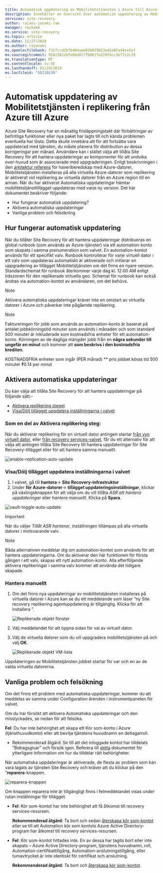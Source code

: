 ```yaml
---
title: Automatisk uppdatering av Mobilitetstjänsten i Azure till Azure-katastrofåterställning | Microsoft Docs
description: Innehåller en översikt över automatisk uppdatering av Mobilitetstjänsten, vid replikering av virtuella Azure-datorer med Azure Site Recovery.
services: site-recovery
author: rajani-janaki-ram
manager: rochakm
ms.service: site-recovery
ms.topic: article
ms.date: 11/27/2018
ms.author: rajanaki
ms.openlocfilehash: f31fccd2bf6d0daae03b025b53a41a0fad4ce2ef
ms.sourcegitcommit: 95822822bfe8da01ffb061fe229fbcc3ef7c2c19
ms.translationtype: MT
ms.contentlocale: sv-SE
ms.lasthandoff: 01/29/2019
ms.locfileid: "55210139"
---
```

# <a name="automatic-update-of-the-mobility-service-in-azure-to-azure-replication"></a>Automatisk uppdatering av Mobilitetstjänsten i replikering från Azure till Azure

Azure Site Recovery har en månatlig frisläppningstakt där förbättringar av befintliga funktioner eller nya paket har lagts till och kända problemen eventuella har lösts. Detta skulle innebära att för att fortsätta vara uppdaterad med tjänsten, du måste planera för distribution av dessa korrigeringar per månad. Användare kan i stället välja att tillåta Site Recovery för att hantera uppdateringar av komponenter för att undvika over-huvud som är associerade med uppgraderingen. Enligt beskrivningen i den [arkitektur referens](azure-to-azure-architecture.md) för haveriberedskap med Azure-datorer, Mobilitetstjänsten installeras på alla virtuella Azure-datorer som replikering är aktiverat vid replikering av virtuella datorer från en Azure region till en annan. När du har aktiverat Automatiska uppdateringar hämtar mobilitetstjänsttillägget uppdateras med varje ny version. Det här dokumentet beskriver följande:

- Hur fungerar automatisk uppdatering?
- Aktivera automatiska uppdateringar
- Vanliga problem och felsökning
 
## <a name="how-does-automatic-update-work"></a>Hur fungerar automatisk uppdatering

När du tillåter Site Recovery för att hantera uppdateringar distribueras en global runbook (som används av Azure-tjänster) via ett automation-konto som skapats i samma prenumeration som valvet. En automation-kontot används för ett specifikt valv. Runbook kontrollerar för varje virtuell dator i ett valv som uppdateras automatiskt är aktiverade och initierar en uppgradering av tillägget Mobilitetstjänsten om det finns en nyare version. Standardschemat för runbook återkommer varje dag kl. 12:00 AM enligt tidszonen för den replikerade virtuella geo. Schemat för runbook kan också ändras via automation-kontot av användaren, om det behövs. 

> [!NOTE]
> Aktivera automatiska uppdateringar kräver inte en omstart av virtuella datorer i Azure och påverkar inte pågående replikering.

> [!NOTE]
> Faktureringen för jobb som används av automation-konto är baserat på antalet jobbkörningstid minuter som används i månaden och som standard 500 minuter är inkluderade som kostnadsfria enheter för ett automation-konto. Körningen av de dagliga mängder jobb från en **några sekunder till ungefär en minut** och kommer att **som beskrivs i den kostnadsfria krediten**.

KOSTNADSFRIA enheter som ingår (PER månad) ** pris jobbet köras tid 500 minuter ₹0.14 per minut

## <a name="enable-automatic-updates"></a>Aktivera automatiska uppdateringar

Du kan välja att tillåta Site Recovery för att hantera uppdateringar på följande sätt:-

- [Aktivera replikering steget](#as-part-of-the-enable-replication-step)
- [Visa/Dölj tillägget uppdatera inställningarna i valvet](#toggle-the-extension-update-settings-inside-the-vault)

### <a name="as-part-of-the-enable-replication-step"></a>Som en del av Aktivera replikering steg:

När du aktiverar replikering för en virtuell dator antingen startar [från vyn virtuell dator](azure-to-azure-quickstart.md), eller [från recovery services-valvet](azure-to-azure-how-to-enable-replication.md), får du ett alternativ för att välja att antingen tillåta Site Recovery till hantera uppdateringar för Site Recovery-tillägget eller för att hantera samma manuellt.

![enable-replication-auto-update](./media/azure-to-azure-autoupdate/enable-rep.png)

### <a name="toggle-the-extension-update-settings-inside-the-vault"></a>Visa/Dölj tillägget uppdatera inställningarna i valvet

1. I valvet, gå till **hantera**-> **Site Recovery-infrastruktur**
2. Under **för Azure-datorer**-> **tillägget uppdateringsinställningar**, klickar på växlingsknappen för att välja om du vill tillåta *ASR att hantera uppdateringar* eller *hantera manuellt*. Klicka på **Spara**.

![vault-toggle-auto-update](./media/azure-to-azure-autoupdate/vault-toggle.png)

> [!Important] 
> När du väljer *Tillåt ASR hanterar*, inställningen tillämpas på alla virtuella datorer i motsvarande valv.


> [!Note] 
> Båda alternativen meddelar dig om automation-kontot som används för att hantera uppdateringarna. Om du aktiverar den här funktionen för första gången i ett valv, skapas ett nytt automation-konto. Alla efterföljande aktivera replikeringar i samma valv kommer att använda det tidigare skapade.

### <a name="manage-manually"></a>Hantera manuellt

1. Om det finns nya uppdateringar av mobilitetstjänsten installeras på virtuella datorer i Azure kan se du ett meddelande som läser ”ny Site recovery replikering agentuppdatering är tillgänglig. Klicka för att installera ”.

     ![Replikerade objekt fönster](./media/vmware-azure-install-mobility-service/replicated-item-notif.png)
3. Välj meddelandet för att öppna sidan för val av virtuell dator.
4. Välj de virtuella datorer som du vill uppgradera mobilitetstjänsten på och välj **OK**.

     ![Replikerade objekt VM-lista](./media/vmware-azure-install-mobility-service/update-okpng.png)

Uppdateringen av Mobilitetstjänsten jobbet startar för var och en av de valda virtuella datorerna.


## <a name="common-issues--troubleshooting"></a>Vanliga problem och felsökning

Om det finns ett problem med automatiska uppdateringar, kommer du att meddelas av samma under Configuration ärenden i instrumentpanelen för valvet. 

Om du har försökt att aktivera Automatiska uppdateringar och den misslyckades, se nedan för att felsöka.

**Fel**: Du har inte behörighet att skapa ett Kör som-konto i Azure (tjänsthuvudkonto) eller att bevilja tjänstens huvudnamn en deltagarroll. 
- Rekommenderad åtgärd: Se till att det inloggade kontot har tilldelats ”Bidragsgivar” och försök igen. Referera till [detta](https://docs.microsoft.com/azure/azure-resource-manager/resource-group-create-service-principal-portal#required-permissions) dokumentet för ytterligare information om hur du tilldelar rätt behörigheter.
 
När automatiska uppdateringar är aktiverade, de flesta av problem som kan vara lagats av tjänsten Site Recovery och kräver att du klickar på den ”**reparera**-knappen.

![reparera-knappen](./media/azure-to-azure-autoupdate/repair.png)

Om knappen reparera inte är tillgängligt finns i felmeddelandet visas under rutan inställningar för tillägget.

 - **Fel**: Kör som-kontot har inte behörighet att få åtkomst till recovery services-resursen.

    **Rekommenderad åtgärd**: Ta bort och sedan [återskapa kör som-kontot](https://docs.microsoft.com/azure/automation/automation-create-runas-account) eller se till att Automation kör som kontots Azure Active Directory-program har åtkomst till recovery services-resursen.

- **Fel**: Kör som-kontot hittades inte. En av dessa har tagits bort eller inte skapats – Azure Active Directory-program, tjänstens huvudnamn, roll, Automation-certifikattillgång, Automation-anslutningstillgång, eller tumavtrycket är inte identiskt för certifikat och anslutning. 

    **Rekommenderad åtgärd**: Ta bort och [återskapa kör som-kontot](https://docs.microsoft.com/azure/automation/automation-create-runas-account).
